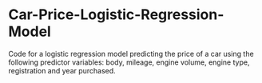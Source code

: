# Car-Price-Logistic-Regression-Model
Code for a logistic regression model predicting the price of a car using the following predictor variables: body, mileage, engine volume, engine type, registration and year purchased.

